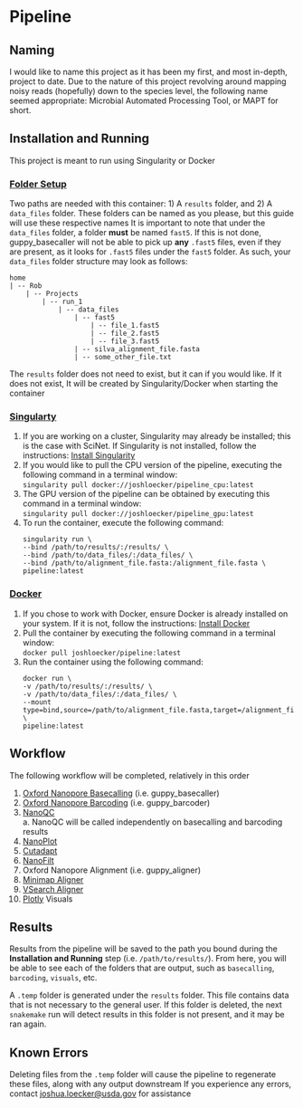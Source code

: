 # Pipeline

## Naming
I would like to name this project as it has been my first, and most in-depth, 
project to date. Due to the nature of this project revolving around mapping 
noisy reads (hopefully) down to the species level, the following name seemed 
appropriate: Microbial Automated Processing Tool, or MAPT for short.

## Installation and Running
This project is meant to run using Singularity or Docker
### <ins>Folder Setup</ins>
Two paths are needed with this container: 1) A `results` folder, and 2) A 
`data_files` folder. These folders can be named as you please, but this guide 
will use these respective names
It is important to note that under the `data_files` folder, a folder **must** 
be named `fast5`. If this is not done, guppy_basecaller will not be able to pick up **any** `.fast5` files, even if they are present, as it looks for `.fast5` files under the `fast5` folder. As such, your `data_files` folder structure may look as follows:
<br>
```
home
| -- Rob
    | -- Projects
        | -- run_1
            | -- data_files
                | -- fast5
                    | -- file_1.fast5
                    | -- file_2.fast5
                    | -- file_3.fast5
                | -- silva_alignment_file.fasta
                | -- some_other_file.txt
```
The `results` folder does not need to exist, but it can if you would like. If 
it does not exist, It will be created by Singularity/Docker when starting the 
container
### <ins>Singularty</ins>
1. If you are working on a cluster, Singularity may already be installed; this 
is the case with SciNet. If Singularity is not installed, follow the 
instructions: [Install Singularity](https://singularity.lbl.gov/install-linux)
2. If you would like to pull the CPU version of the pipeline, executing the 
following command in a terminal window:<br>
	`singularity pull docker://joshloecker/pipeline_cpu:latest`
3. The GPU version of the pipeline can be obtained by executing this command in
 a terminal window:<br>
	`singularity pull docker://joshloecker/pipeline_gpu:latest`
4. To run the container, execute the following command:
    ```
    singularity run \
    --bind /path/to/results/:/results/ \
    --bind /path/to/data_files/:/data_files/ \
    --bind /path/to/alignment_file.fasta:/alignment_file.fasta \
    pipeline:latest
	```
### <ins>Docker</ins>
1. If you chose to work with Docker, ensure Docker is already installed on your 
system. If it is not, follow the instructions: 
[Install Docker](https://docs.docker.com/get-docker/)
2. Pull the container by executing the following command in a terminal 
window:<br>
	`docker pull joshloecker/pipeline:latest`
3. Run the container using the following command:
    ```
    docker run \
    -v /path/to/results/:/results/ \
    -v /path/to/data_files/:/data_files/ \
    --mount type=bind,source=/path/to/alignment_file.fasta,target=/alignment_file.fasta \
    pipeline:latest
    ```

## Workflow
The following workflow will be completed, relatively in this order
1. [Oxford Nanopore Basecalling](https://community.nanoporetech.com/protocols/Guppy-protocol/v/gpb_2003_v1_revt_14dec2018) (i.e. guppy_basecaller)
2. [Oxford Nanopore Barcoding](https://community.nanoporetech.com/protocols/Guppy-protocol/v/gpb_2003_v1_revt_14dec2018) (i.e. guppy_barcoder)
3. [NanoQC](https://github.com/wdecoster/nanoQC)  
    a. NanoQC will be called independently on basecalling and barcoding results
4. [NanoPlot](https://www.google.com/url?sa=t&rct=j&q=&esrc=s&source=web&cd=&cad=rja&uact=8&ved=2ahUKEwiz89ql2cHsAhUjAp0JHUVoCFAQFjAAegQIARAC&url=https%3A%2F%2Fgithub.com%2Fwdecoster%2FNanoPlot&usg=AOvVaw00LEGNovoQzjS5KCUxwD0v)
5. [Cutadapt](https://cutadapt.readthedocs.io/en/stable/)
6. [NanoFilt](https://www.google.com/url?sa=t&rct=j&q=&esrc=s&source=web&cd=&cad=rja&uact=8&ved=2ahUKEwigp9S92cHsAhWSLc0KHYp8C-oQFjAAegQIBBAC&url=https%3A%2F%2Fgithub.com%2Fwdecoster%2Fnanofilt&usg=AOvVaw20npdGb-VRvmFH1SY6-P6C)
7. Oxford Nanopore Alignment (i.e. guppy_aligner)
8. [Minimap Aligner](https://www.google.com/url?sa=t&rct=j&q=&esrc=s&source=web&cd=&cad=rja&uact=8&ved=2ahUKEwjUtqXD2cHsAhVCGM0KHYsKAqcQFjAAegQIARAC&url=https%3A%2F%2Fgithub.com%2Flh3%2Fminimap2&usg=AOvVaw3UvK2vgr0fj_4GS68K8V26)
9. [VSearch Aligner](https://github.com/torognes/vsearch)
10. [Plotly](https://pypi.org/project/plotly/) Visuals

## Results
Results from the pipeline will be saved to the path you bound during the 
**Installation and Running** step (i.e. `/path/to/results/`). From here, you 
will be able to see each of the folders that are output, such as `basecalling`, 
`barcoding`, `visuals`, etc.

A `.temp` folder is generated under the `results` folder. This file contains
data that is not necessary to the general user. If this folder is deleted, the
next `snakemake` run will detect results in this folder is not present, and
it may be ran again.


## Known Errors
Deleting files from the `.temp` folder will cause the pipeline to regenerate 
these files, along with any output downstream
If you experience any errors, contact joshua.loecker@usda.gov for assistance

<!--stackedit_data:
eyJoaXN0b3J5IjpbOTIyMDg4NzE1XX0=
-->
